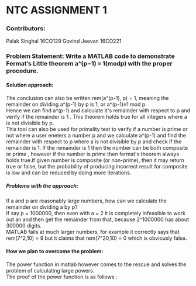 # NTC ASSIGNMENT 1

### Contributors:

Palak Singhal	16CO129
Govind Jeevan	16CO221

### Problem Statement: Write a MATLAB code to demonstrate Fermat’s Little theorem a^(p−1) ≡ 1(modp) with the proper procedure.

#### Solution approach:

The conclusion can also be written rem(a^(p-1), p) = 1, meaning the remainder on dividing a^(p-1) by p is 1, or a^(p-1)≡1 mod p. <br/> 
Hence we can find a^(p-1) and calculate it's remainder with respect to p and verify if the remainder is 1 . This theorem holds true for all integers where a is not divisible by p.<br/>
This tool can also be used for primality test to verify if a number is prime or not where a user eneters a number p and we calculate a^(p-1) and find the remainder with respect to p where a is not divisible by p and check if the remainder is 1. If the remainder is 1 then the number can be both composite or prime , however if the number is prime then fermat's theorem always holds true.If given number is composite (or non-prime), then it may return true or false, but the probability of producing incorrect result for composite is low and can be reduced by doing more iterations.


##### Problems with the approach:

If a and p are reasonably large numbers, how can we calculate the remainder on dividing a by p? <br/>
If say p = 1000000, then even with a = 2 it is completely infeasible to work out an and then get the remainder from that, because 2^1000000 has about 300000 digits.<br/>
MATLAB fails at much larger numbers, for example it correctly says that rem(7^2,10) = 9 but it claims that rem(7^20,10) = 0 which is obviously false.<br/>

#### How we plan to overcome the problem:
The power function in matlab however comes to the rescue and solves the problem of calculating large powers. <br/>
The proof of the power function is as follows :
